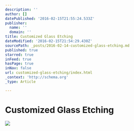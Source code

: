 ```yaml
---
description: ''
author: []
datePublished: '2016-02-15T21:55:24.533Z'
publisher:
  name: ''
  domain: ''
title: Customized Glass Etching
dateModified: '2016-02-15T21:54:29.430Z'
sourcePath: _posts/2016-02-14-customized-glass-etching.md
published: true
starred: true
inFeed: true
hasPage: true
inNav: false
url: customized-glass-etching/index.html
_context: 'http://schema.org'
_type: Article

---
```

# Customized Glass Etching
![](https://the-grid-user-content.s3-us-west-2.amazonaws.com/0ecb608a-6485-49d6-959c-e5fca1663981.png)